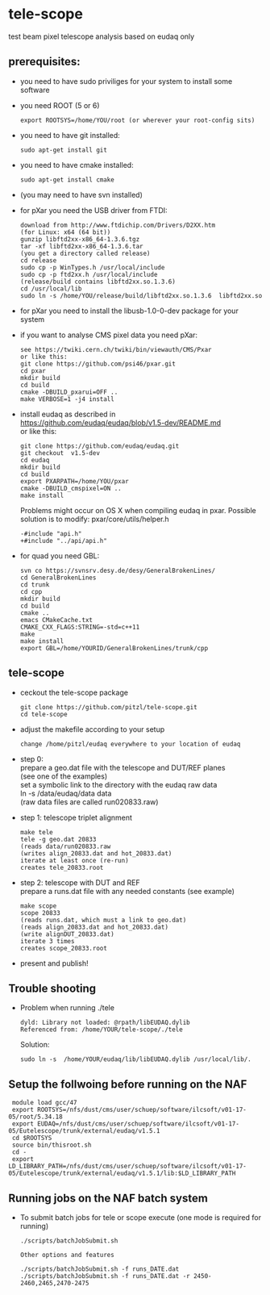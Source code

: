 # tele-scope
test beam pixel telescope analysis based on eudaq only

## prerequisites:

* you need to have sudo priviliges for your system to install some software

* you need ROOT (5 or 6) 
  ```
  export ROOTSYS=/home/YOU/root (or wherever your root-config sits)
  ```
* you need to have git installed:  
  ```
  sudo apt-get install git
  ```
* you need to have cmake installed:  
  ```
  sudo apt-get install cmake
  ```
* (you may need to have svn installed)

* for pXar you need the USB driver from FTDI:  
  ```
  download from http://www.ftdichip.com/Drivers/D2XX.htm  
  (for Linux: x64 (64 bit))  
  gunzip libftd2xx-x86_64-1.3.6.tgz  
  tar -xf libftd2xx-x86_64-1.3.6.tar  
  (you get a directory called release)  
  cd release  
  sudo cp -p WinTypes.h /usr/local/include  
  sudo cp -p ftd2xx.h /usr/local/include  
  (release/build contains libftd2xx.so.1.3.6)  
  cd /usr/local/lib  
  sudo ln -s /home/YOU/release/build/libftd2xx.so.1.3.6  libftd2xx.so  
  ```
* for pXar you need to install the libusb-1.0-0-dev package for your system

* if you want to analyse CMS pixel data you need pXar:  
  ```
  see https://twiki.cern.ch/twiki/bin/viewauth/CMS/Pxar  
  or like this:  
  git clone https://github.com/psi46/pxar.git  
  cd pxar  
  mkdir build  
  cd build  
  cmake -DBUILD_pxarui=OFF ..  
  make VERBOSE=1 -j4 install  
  ```
* install eudaq as described in  
  https://github.com/eudaq/eudaq/blob/v1.5-dev/README.md  
  or like this:  
  ```
  git clone https://github.com/eudaq/eudaq.git  
  git checkout  v1.5-dev
  cd eudaq  
  mkdir build  
  cd build  
  export PXARPATH=/home/YOU/pxar  
  cmake -DBUILD_cmspixel=ON ..  
  make install  
  ```

  Problems might occur on OS X when compiling eudaq in pxar.
  Possible solution is to modify: pxar/core/utils/helper.h
  ```
  -#include "api.h"
  +#include "../api/api.h"	
  ```

* for quad you need GBL:
  ```
  svn co https://svnsrv.desy.de/desy/GeneralBrokenLines/
  cd GeneralBrokenLines
  cd trunk
  cd cpp
  mkdir build
  cd build
  cmake ..
  emacs CMakeCache.txt
  CMAKE_CXX_FLAGS:STRING=-std=c++11
  make
  make install
  export GBL=/home/YOURID/GeneralBrokenLines/trunk/cpp
  ```


## tele-scope
* ceckout the tele-scope package
  ```
  git clone https://github.com/pitzl/tele-scope.git
  cd tele-scope	
  ```

* adjust the makefile according to your setup
  ```
  change /home/pitzl/eudaq everywhere to your location of eudaq
  ```



* step 0:  
  prepare a geo.dat file with the telescope and DUT/REF planes  
  (see one of the examples)  
  set a symbolic link to the directory with the eudaq raw data  
  ln -s /data/eudaq/data data  
  (raw data files are called run020833.raw)  

* step 1: telescope triplet alignment
  ```
  make tele  
  tele -g geo.dat 20833  
  (reads data/run020833.raw  
  (writes align_20833.dat and hot_20833.dat)  
  iterate at least once (re-run)  
  creates tele_20833.root  
  ```
* step 2: telescope with DUT and REF  
  prepare a runs.dat file with any needed constants (see example)  
  ```
  make scope  
  scope 20833  
  (reads runs.dat, which must a link to geo.dat)  
  (reads align_20833.dat and hot_20833.dat)  
  (write alignDUT_20833.dat)  
  iterate 3 times  
  creates scope_20833.root  
  ```

* present and publish!

## Trouble shooting

* Problem when running ./tele
  ```
  dyld: Library not loaded: @rpath/libEUDAQ.dylib
  Referenced from: /home/YOUR/tele-scope/./tele
  ```

  Solution:
  ```
  sudo ln -s  /home/YOUR/eudaq/lib/libEUDAQ.dylib /usr/local/lib/.
  ```

## Setup the follwoing before running on the NAF 
  ```
   module load gcc/47
   export ROOTSYS=/nfs/dust/cms/user/schuep/software/ilcsoft/v01-17-05/root/5.34.18
   export EUDAQ=/nfs/dust/cms/user/schuep/software/ilcsoft/v01-17-05/Eutelescope/trunk/external/eudaq/v1.5.1
   cd $ROOTSYS
   source bin/thisroot.sh
   cd -
   export LD_LIBRARY_PATH=/nfs/dust/cms/user/schuep/software/ilcsoft/v01-17-05/Eutelescope/trunk/external/eudaq/v1.5.1/lib:$LD_LIBRARY_PATH
  ```

## Running jobs on the NAF batch system

* To submit batch jobs for tele or scope execute (one  mode is required for running)

  ```
  ./scripts/batchJobSubmit.sh

  Other options and features

  ./scripts/batchJobSubmit.sh -f runs_DATE.dat 
  ./scripts/batchJobSubmit.sh -f runs_DATE.dat -r 2450-2460,2465,2470-2475
  ```
